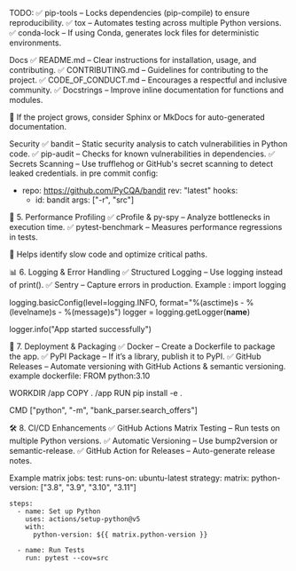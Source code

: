 TODO:
✅ pip-tools – Locks dependencies (pip-compile) to ensure reproducibility.
✅ tox – Automates testing across multiple Python versions.
✅ conda-lock – If using Conda, generates lock files for deterministic environments.

Docs
✅ README.md – Clear instructions for installation, usage, and contributing.
✅ CONTRIBUTING.md – Guidelines for contributing to the project.
✅ CODE_OF_CONDUCT.md – Encourages a respectful and inclusive community.
✅ Docstrings – Improve inline documentation for functions and modules.

📌 If the project grows, consider Sphinx or MkDocs for auto-generated documentation.


Security
✅ bandit – Static security analysis to catch vulnerabilities in Python code.
✅ pip-audit – Checks for known vulnerabilities in dependencies.
✅ Secrets Scanning – Use trufflehog or GitHub's secret scanning to detect leaked credentials.
in pre commit config:
- repo: https://github.com/PyCQA/bandit
  rev: "latest"
  hooks:
    - id: bandit
      args: ["-r", "src"]

🚀 5. Performance Profiling
✅ cProfile & py-spy – Analyze bottlenecks in execution time.
✅ pytest-benchmark – Measures performance regressions in tests.

📌 Helps identify slow code and optimize critical paths.

📊 6. Logging & Error Handling
✅ Structured Logging – Use logging instead of print().
✅ Sentry – Capture errors in production.
Example :
import logging

logging.basicConfig(level=logging.INFO, format="%(asctime)s - %(levelname)s - %(message)s")
logger = logging.getLogger(__name__)

logger.info("App started successfully")


📡 7. Deployment & Packaging
✅ Docker – Create a Dockerfile to package the app.
✅ PyPI Package – If it’s a library, publish it to PyPI.
✅ GitHub Releases – Automate versioning with GitHub Actions & semantic versioning.
example dockerfile:
FROM python:3.10

WORKDIR /app
COPY . /app
RUN pip install -e .

CMD ["python", "-m", "bank_parser.search_offers"]


🛠 8. CI/CD Enhancements
✅ GitHub Actions Matrix Testing – Run tests on multiple Python versions.
✅ Automatic Versioning – Use bump2version or semantic-release.
✅ GitHub Action for Releases – Auto-generate release notes.

Example matrix
jobs:
  test:
    runs-on: ubuntu-latest
    strategy:
      matrix:
        python-version: ["3.8", "3.9", "3.10", "3.11"]

    steps:
      - name: Set up Python
        uses: actions/setup-python@v5
        with:
          python-version: ${{ matrix.python-version }}

      - name: Run Tests
        run: pytest --cov=src

